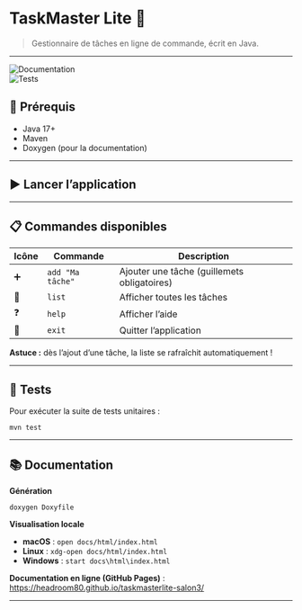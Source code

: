 
  <h1>TaskMaster Lite 📝</h1>
  <blockquote>
    Gestionnaire de tâches en ligne de commande, écrit en Java.
  </blockquote>

  <hr>

  <p>
    <img src="https://img.shields.io/badge/Docs-HTML-blue" alt="Documentation"><br>  
    <img src="https://img.shields.io/badge/Tests-passing-brightgreen" alt="Tests"><br>  
  </p>

  <h2>🚀 Prérequis</h2>
  <ul>
    <li>Java 17+</li>
    <li>Maven</li>
    <li>Doxygen (pour la documentation)</li>
  </ul>

  <hr>

  <h2>▶️ Lancer l’application</h2>
  <hr>

  <h2>📋 Commandes disponibles</h2>
  <table>
    <thead>
      <tr>
        <th>Icône</th>
        <th>Commande</th>
        <th>Description</th>
      </tr>
    </thead>
    <tbody>
      <tr><td>➕</td><td><code>add "Ma tâche"</code></td><td>Ajouter une tâche (guillemets obligatoires)</td></tr>
      <tr><td>📑</td><td><code>list</code></td><td>Afficher toutes les tâches</td></tr>
      <tr><td>❓</td><td><code>help</code></td><td>Afficher l’aide</td></tr>
      <tr><td>🚪</td><td><code>exit</code></td><td>Quitter l’application</td></tr>
    </tbody>
  </table>
  <p><strong>Astuce :</strong> dès l’ajout d’une tâche, la liste se rafraîchit automatiquement !</p>

  <hr>

  <h2>🧪 Tests</h2>
  <p>Pour exécuter la suite de tests unitaires :</p>
  <pre><code>mvn test</code></pre>

  <hr>

  <h2>📚 Documentation</h2>
  <p><strong>Génération</strong></p>
  <pre><code>doxygen Doxyfile</code></pre>
  <p><strong>Visualisation locale</strong></p>
  <ul>
    <li><strong>macOS</strong> : <code>open docs/html/index.html</code></li>
    <li><strong>Linux</strong> : <code>xdg-open docs/html/index.html</code></li>
    <li><strong>Windows</strong> : <code>start docs\html\index.html</code></li>
  </ul>
  <p><strong>Documentation en ligne (GitHub Pages)</strong> :<br>
  <a href="https://sanchorizo.github.io/taskmasterlite-salon3/docs/html/index.html" target="_blank">
    https://headroom80.github.io/taskmasterlite-salon3/
  </a></p>

  <hr>

